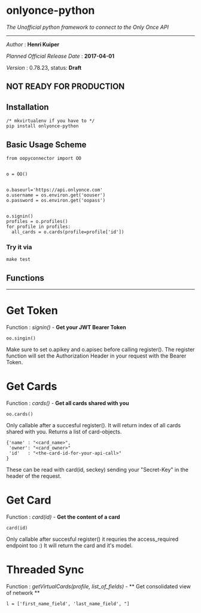 # onlyonce-python

*The Unofficial python framework to connect to the Only Once API*

---

_Author_ : **Henri Kuiper** 

_Planned Official Release Date_   : **2017-04-01** 

_Version_ : 0.78.23, status: **Draft**

## NOT READY FOR PRODUCTION 



## Installation
    /* mkvirtualenv if you have to */
    pip install onlyonce-python
    
## Basic Usage Scheme

    from oopyconnector import OO

    
    o = OO()

  
    o.baseurl='https://api.onlyonce.com'
    o.username = os.environ.get('oouser')
    o.password = os.environ.get('oopass')


    o.signin()
    profiles = o.profiles()
    for profile in profiles:
      all_cards = o.cards(profile=profile['id'])
      
### Try it via
    make test
## Functions
---

# Get Token
Function : *signin()* - **Get your JWT Bearer Token**

    oo.singin()


Make sure to set o.apikey and o.apisec before calling register(). The register function will set the Authorization Header in your request with the Bearer Token.

# Get Cards
Function : *cards()* - **Get all cards shared with you**

    oo.cards()


Only callable after a succesful register(). It will return index of all cards shared with you. Returns a list of card-objects.

    {'name' : "<card_name>",
     'owner': "<card_owner>"
     'id'   : "<the-card-id-for-your-api-call>"
    }
    
These can be read with card(id, seckey) sending your "Secret-Key" in the header of the request.

# Get Card
Function : *card(id)* - **Get the content of a card**

    card(id)


Only callable after succesful register() it requries the access_required endpoint too :)
It will return the card and it's model.

    
# Threaded Sync
Function : *getVirtualCards(_profile_, list_of_fields)* - ** Get consolidated view of network **

    l = ['first_name_field', 'last_name_field', "]

